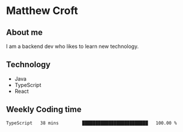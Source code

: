 # Matthew Croft

## About me
I am a backend dev who likes to learn new technology. 

## Technology
- Java
- TypeScript
- React

## Weekly Coding time
<!--START_SECTION:waka-->

```txt
TypeScript   38 mins         █████████████████████████   100.00 %
```

<!--END_SECTION:waka-->
